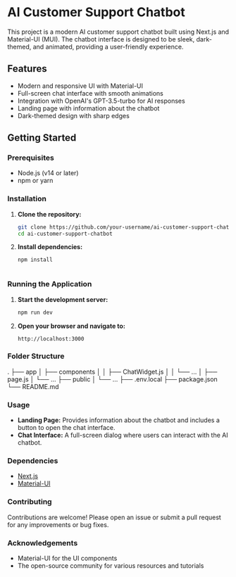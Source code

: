 # AI Customer Support Chatbot

This project is a modern AI customer support chatbot built using Next.js and Material-UI (MUI). The chatbot interface is designed to be sleek, dark-themed, and animated, providing a user-friendly experience.

## Features

- Modern and responsive UI with Material-UI
- Full-screen chat interface with smooth animations
- Integration with OpenAI's GPT-3.5-turbo for AI responses
- Landing page with information about the chatbot
- Dark-themed design with sharp edges

## Getting Started

### Prerequisites

- Node.js (v14 or later)
- npm or yarn

### Installation

1. **Clone the repository:**

    ```bash
    git clone https://github.com/your-username/ai-customer-support-chatbot.git
    cd ai-customer-support-chatbot
    ```

2. **Install dependencies:**

    ```bash
    npm install
    ```
    ```

### Running the Application

1. **Start the development server:**

    ```bash
    npm run dev
    ```

2. **Open your browser and navigate to:**

    ```plaintext
    http://localhost:3000
    ```

### Folder Structure

.
├── app
│ ├── components
│ │ ├── ChatWidget.js
│ │ └── ...
│ ├── page.js
│ └── ...
├── public
│ └── ...
├── .env.local
├── package.json
└── README.md


### Usage

- **Landing Page:** Provides information about the chatbot and includes a button to open the chat interface.
- **Chat Interface:** A full-screen dialog where users can interact with the AI chatbot.

### Dependencies

- [Next.js](https://nextjs.org/)
- [Material-UI](https://mui.com/)

### Contributing

Contributions are welcome! Please open an issue or submit a pull request for any improvements or bug fixes.

### Acknowledgements

- Material-UI for the UI components
- The open-source community for various resources and tutorials

